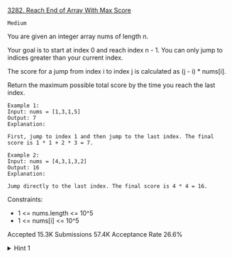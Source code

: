 [3282. Reach End of Array With Max Score](https://leetcode.com/problems/reach-end-of-array-with-max-score/)

`Medium`

You are given an integer array nums of length n.

Your goal is to start at index 0 and reach index n - 1. You can only jump to indices greater than your current index.

The score for a jump from index i to index j is calculated as (j - i) * nums[i].

Return the maximum possible total score by the time you reach the last index.

```
Example 1:
Input: nums = [1,3,1,5]
Output: 7
Explanation:

First, jump to index 1 and then jump to the last index. The final score is 1 * 1 + 2 * 3 = 7.

Example 2:
Input: nums = [4,3,1,3,2]
Output: 16
Explanation:

Jump directly to the last index. The final score is 4 * 4 = 16.
```

Constraints:

- 1 <= nums.length <= 10^5
- 1 <= nums[i] <= 10^5

Accepted
15.3K
Submissions
57.4K
Acceptance Rate
26.6%

<details>
<summary>Hint 1</summary>

It can be proven that from each index i, the optimal solution is to jump to the nearest index j > i such that nums[j] > nums[i].
</details>